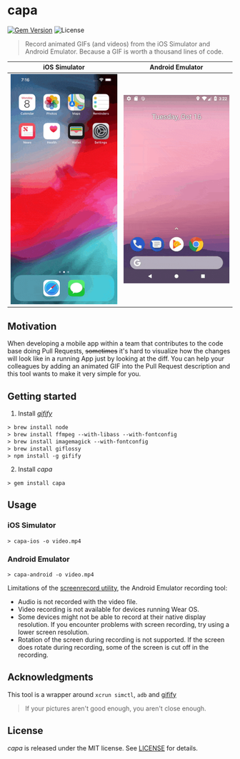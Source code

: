 # capa

[![Gem Version](https://badge.fury.io/rb/capa.svg)](https://badge.fury.io/rb/capa)
![License](https://img.shields.io/badge/License-MIT-yellow.svg)
> Record animated GIFs (and videos) from the iOS Simulator and Android Emulator. Because a GIF is worth a thousand lines of code.

|   iOS Simulator  |   Android Emulator   |
|:----------------:|:--------------------:|
| ![](ios.mp4.gif) | ![](android.mp4.gif) |

## Motivation
When developing a mobile app within a team that contributes to the code base doing Pull Requests, ~~sometimes~~ it's hard to visualize how the changes will look like in a running App just by looking at the diff. You can help your colleagues by adding an animated GIF into the Pull Request description and this tool wants to make it very simple for you.

## Getting started
1. Install _[gifify](https://github.com/vvo/gifify)_
```shell
> brew install node
> brew install ffmpeg --with-libass --with-fontconfig
> brew install imagemagick --with-fontconfig
> brew install giflossy
> npm install -g gifify
```

2. Install _capa_
```shell
> gem install capa
```

## Usage
### iOS Simulator
```shell
> capa-ios -o video.mp4
```

### Android Emulator
```shell
> capa-android -o video.mp4
```

Limitations of the [screenrecord utility](https://developer.android.com/studio/command-line/adb#screenrecord), the Android Emulator recording tool:

* Audio is not recorded with the video file.
* Video recording is not available for devices running Wear OS.
* Some devices might not be able to record at their native display resolution. If you encounter problems with screen recording, try using a lower screen resolution.
* Rotation of the screen during recording is not supported. If the screen does rotate during recording, some of the screen is cut off in the recording.

## Acknowledgments
This tool is a wrapper around `xcrun simctl`, `adb` and [gifify](https://github.com/vvo/gifify)
> If your pictures aren't good enough, you aren't close enough.

## License
_capa_ is released under the MIT license. See [LICENSE](LICENSE) for details.